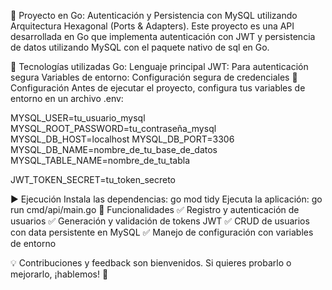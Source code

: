 🚀 Proyecto en Go: Autenticación y Persistencia con MySQL utilizando Arquitectura Hexagonal (Ports & Adapters).
Este proyecto es una API desarrollada en Go que implementa autenticación con JWT y persistencia de datos utilizando MySQL con el paquete nativo de sql en Go.

📌 Tecnologías utilizadas
Go: Lenguaje principal
JWT: Para autenticación segura
Variables de entorno: Configuración segura de credenciales
🔧 Configuración
Antes de ejecutar el proyecto, configura tus variables de entorno en un archivo .env:

MYSQL_USER=tu_usuario_mysql
MYSQL_ROOT_PASSWORD=tu_contraseña_mysql
MYSQL_DB_HOST=localhost
MYSQL_DB_PORT=3306
MYSQL_DB_NAME=nombre_de_tu_base_de_datos
MYSQL_TABLE_NAME=nombre_de_tu_tabla

JWT_TOKEN_SECRET=tu_token_secreto

▶️ Ejecución
Instala las dependencias:
go mod tidy
Ejecuta la aplicación:
go run cmd/api/main.go
📌 Funcionalidades
✅ Registro y autenticación de usuarios
✅ Generación y validación de tokens JWT
✅ CRUD de usuarios con data persistente en MySQL
✅ Manejo de configuración con variables de entorno

💡 Contribuciones y feedback son bienvenidos. Si quieres probarlo o mejorarlo, ¡hablemos! 🚀
